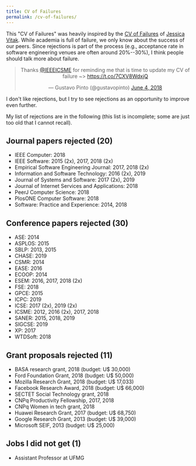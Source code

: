 ```yaml
---
title: CV of Failures
permalink: /cv-of-failures/
---
```


This "CV of Failures" was heavily inspired by the [CV of Failures](https://vitak.files.wordpress.com/2017/12/vitak-cv-of-failures-dec17.pdf) of [Jessica Vitak](https://jessicavitak.com/). While academia is full of failure, we only know about the success of our peers. Since rejections is part of the process (e.g., acceptance rate in software engineering venues are often around 20%--30%), I think people should talk more about failure.

<center><blockquote class="twitter-tweet" data-partner="tweetdeck"><p lang="en" dir="ltr">Thanks <a href="https://twitter.com/IEEEICSME?ref_src=twsrc%5Etfw">@IEEEICSME</a> for reminding me that is time to update my CV of failure ~&gt; <a href="https://t.co/7CXV8WdxjQ">https://t.co/7CXV8WdxjQ</a></p>&mdash; Gustavo Pinto (@gustavopinto) <a href="https://twitter.com/gustavopinto/status/1003685173924388864?ref_src=twsrc%5Etfw">June 4, 2018</a></blockquote></center>
<script async src="https://platform.twitter.com/widgets.js" charset="utf-8"></script>

I don't like rejections, but I try to see rejections as an opportunity to improve even further.

My list of rejections are in the following (this list is incomplete; some are just too old that I cannot recall).

## Journal papers rejected (20)

- IEEE Computer: 2018
- IEEE Software: 2015 (2x), 2017, 2018 (2x)
- Empirical Software Engineering Journal: 2017, 2018 (2x)
- Information and Software Technology: 2016 (2x), 2019
- Journal of Systems and Software: 2017 (2x), 2019
- Journal of Internet Services and Applications: 2018
- PeerJ Computer Science: 2018
- PlosONE Computer Software: 2018
- Software: Practice and Experience: 2014, 2018

## Conference papers rejected (30)

- ASE: 2014
- ASPLOS: 2015
- SBLP: 2013, 2015
- CHASE: 2019
- CSMR: 2014
- EASE: 2016
- ECOOP: 2014
- ESEM: 2016, 2017, 2018 (2x)
- FSE: 2018
- GPCE: 2015
- ICPC: 2019
- ICSE: 2017 (2x), 2019 (2x)
- ICSME: 2012, 2016 (2x), 2017, 2018
- SANER: 2015, 2018, 2019
- SIGCSE: 2019
- XP: 2017
- WTDSoft: 2018

## Grant proposals rejected (11)

- BASA research grant, 2018 (budget: U$ 30,000)
- Ford Foundation Grant, 2018 (budget: U$ 50,000)
- Mozilla Research Grant, 2018 (budget: U$ 17,033)
- Facebook Research Award, 2018 (budget: U$ 66,000)
- SECTET Social Technology grant, 2018
- CNPq Productivity Fellowship, 2017, 2018
- CNPq Women in tech grant, 2018
- Huawei Research Grant, 2017 (budget: U$ 68,750)
- Google Research Grant, 2013 (budget: U$ 39,000)
- Microsoft SEIF, 2013 (budget: U$ 25,000)

## Jobs I did not get (1)

- Assistant Professor at UFMG
